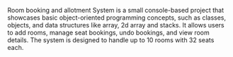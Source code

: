 Room booking and allotment System is a small console-based project that showcases basic object-oriented programming concepts, such as classes, objects, 
and data structures like array, 2d array and stacks. It allows users to add rooms, manage seat bookings, undo bookings, and view room details. 
The system is designed to handle up to 10 rooms with 32 seats each. 
